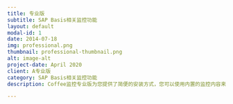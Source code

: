 ```yaml
---
title: 专业版
subtitle: SAP Basis相关监控功能
layout: default
modal-id: 1
date: 2014-07-18
img: professional.png
thumbnail: professional-thumbnail.png
alt: image-alt
project-date: April 2020
client: A专业版
category: SAP Basis相关监控功能
description: Coffee监控专业版为您提供了简便的安装方式，您可以使用内置的监控内容来对您的系统进行监控管理.

---
```

